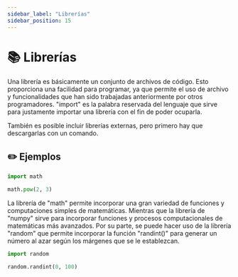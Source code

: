 ```yaml
---
sidebar_label: "Librerías"
sidebar_position: 15
---
```


# 📚 Librerías

Una librería es básicamente un conjunto de archivos de código. Esto proporciona una facilidad para programar, ya que permite el uso de archivo y funcionalidades que han sido trabajadas anteriormente por otros programadores. "import" es la palabra reservada del lenguaje que sirve para justamente importar una librería con el fin de poder ocuparla.

También es posible incluir librerías externas, pero primero hay que descargarlas con un comando.

## ✏️ Ejemplos

```python title="Ejemplo de una librería"
import math

math.pow(2, 3)
```

La librería de "math" permite incorporar una gran variedad de funciones y computaciones simples de matemáticas. Mientras que la librería de "numpy" sirve para incorporar funciones y procesos computacionales de matemáticas más avanzados. Por su parte, se puede hacer uso de la librería "random" que permite incorporar la función "randint()" para generar un número al azar según los márgenes que se le establezcan.

```python title="Ejemplo de la librería random"
import random

random.randint(0, 100)
```
